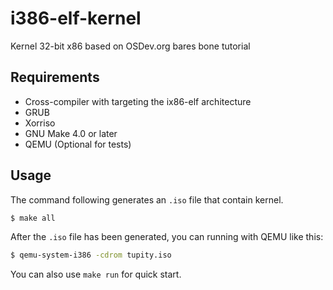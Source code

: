 # i386-elf-kernel
Kernel 32-bit x86 based on OSDev.org bares bone tutorial

## Requirements
- Cross-compiler with targeting the ix86-elf architecture
- GRUB
- Xorriso
- GNU Make 4.0 or later
- QEMU (Optional for tests)

## Usage
The command following generates an `.iso` file that contain kernel.
```bash
$ make all
```

After the `.iso` file has been generated, you can running with QEMU like this:
```bash
$ qemu-system-i386 -cdrom tupity.iso
```

You can also use `make run` for quick start.
